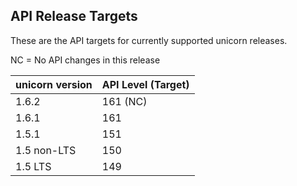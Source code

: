 ## API Release Targets
These are the API targets for currently supported unicorn releases.

NC = No API changes in this release

| unicorn version | API Level (Target) |
|-----------------|--------------------|
| 1.6.2 | 161 (NC) |
| 1.6.1 | 161 |
| 1.5.1 | 151 |
| 1.5 non-LTS | 150 | 
| 1.5 LTS | 149 |